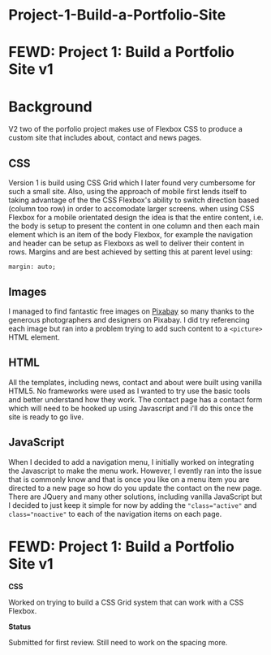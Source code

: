 # Project-1-Build-a-Portfolio-Site

# FEWD: Project 1: Build a Portfolio Site v1

# Background

V2 two of the porfolio project makes use of Flexbox CSS to produce a custom site that includes about, contact and news pages.

## CSS

Version 1 is build using CSS Grid which I later found very cumbersome for such a small site.  Also, using the approach of mobile first lends itself to taking advantage of the the CSS Flexbox's ability to switch direction based (column too row) in order to accomodate larger screens. when using CSS Flexbox for a mobile orientated design the idea is that the entire content, i.e. the body is setup to present the content in one column and then each main element which is an item of the body Flexbox, for example the navigation and header can be setup as Flexboxs as well to deliver their content in rows.  Margins and are best achieved by setting this at parent level using:
```
margin: auto;
```
## Images

I managed to find fantastic free images on  [Pixabay](https://pixabay.com/) so many thanks to the generous photographers and designers on Pixabay.  I did try referencing each image but ran into a problem trying to add such content to a ```<picture>``` HTML element.

## HTML

All the templates, including news, contact and about were built using vanilla HTML5.  No frameworks were used as I wanted to try use the basic tools and better understand how they work.  The contact page has a contact form which will need to be hooked up using Javascript and i'll do this once the site is ready to go live.

## JavaScript

When I decided to add a navigation menu, I initially worked on integrating the Javascript to make the menu work.  However, I evently ran into the issue that is commonly know and that is once you like on a menu item you are directed to a new page so how do you update the contact on the new page.  There are JQuery and many other solutions, including vanilla JavaScript but I decided to just keep it simple for now by adding the ```"class="active"``` and ```class="noactive"``` to each of the navigation items on each page.

# FEWD: Project 1: Build a Portfolio Site v1

**CSS**

Worked on trying to build a CSS Grid system that can work with a CSS Flexbox.  

**Status**

Submitted for first review.  Still need to work on the spacing more.
